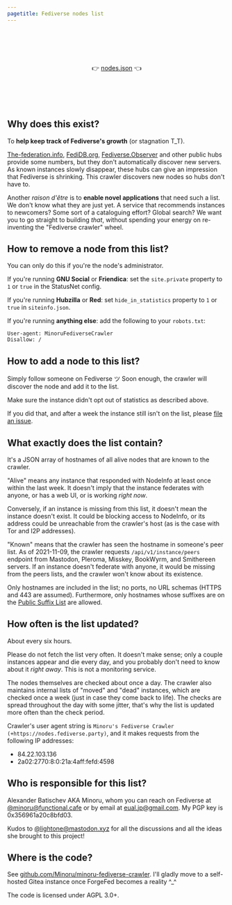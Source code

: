 ```yaml
---
pagetitle: Fediverse nodes list
---
```


<h1>&nbsp;<!-- spacer --></h1>

<p style="text-align: center;">
👉 <a href="./nodes.json">nodes.json</a> 👈
</p>

<h1>&nbsp;<!-- spacer --></h1>

## Why does this exist?

To **help keep track of Fediverse's growth** (or stagnation T_T).

[The-federation.info][the-federation], [FediDB.org][fedidb],
[Fediverse.Observer][fediverse.observer] and other public hubs provide some
numbers, but they don't automatically discover new servers. As known instances
slowly disappear, these hubs can give an impression that Fediverse is shrinking.
This crawler discovers new nodes so hubs don't have to.

[the-federation]: https://the-federation.info "the federation — a statistics hub"
[fedidb]: https://fedidb.org "FediDB — Developer Tools for ActivityPub"
[fediverse.observer]: https://fediverse.observer "Fediverse Observer"

Another *raison d'être* is to **enable novel applications** that need such
a list. We don't know what they are just yet. A service that recommends
instances to newcomers? Some sort of a cataloguing effort? Global search? We
want you to go straight to building *that*, without spending your energy on
re-inventing the "Fediverse crawler" wheel.

## How to remove a node from this list?

You can only do this if you're the node's administrator.

If you're running **GNU Social** or **Friendica**: set the `site.private`
property to `1` or `true` in the StatusNet config.

If you're running **Hubzilla** or **Red**: set `hide_in_statistics` property to
`1` or `true` in `siteinfo.json`.

If you're running **anything else**: add the following to your `robots.txt`:

```
User-agent: MinoruFediverseCrawler
Disallow: /
```

## How to add a node to this list?

Simply follow someone on Fediverse ツ Soon enough, the crawler will discover the
node and add it to the list.

Make sure the instance didn't opt out of statistics as described above.

If you did that, and after a week the instance still isn't on the list, please
<a href="https://github.com/Minoru/minoru-fediverse-crawler/issues/new">file an
issue</a>.

## What exactly does the list contain?

It's a JSON array of hostnames of all alive nodes that are known to the crawler.

"Alive" means any instance that responded with NodeInfo at least once within the
last week. It doesn't imply that the instance federates with anyone, or has a web
UI, or is working *right now*.

Conversely, if an instance is missing from this list, it doesn't mean the
instance doesn't exist. It could be blocking access to NodeInfo, or its address
could be unreachable from the crawler's host (as is the case with Tor and I2P
addresses).

"Known" means that the crawler has seen the hostname in someone's peer list. As
of 2021-11-09, the crawler requests `/api/v1/instance/peers` endpoint from
Mastodon, Pleroma, Misskey, BookWyrm, and Smithereen servers. If an instance
doesn't federate with anyone, it would be missing from the peers lists, and the
crawler won't know about its existence.

Only hostnames are included in the list; no ports, no URL schemas (HTTPS and 443
are assumed). Furthermore, only hostnames whose suffixes are on the [Public
Suffix List][publicsuffix] are allowed.

[publicsuffix]: https://publicsuffix.org/ "Public Suffix List"

## How often is the list updated?

About every six hours.

Please do not fetch the list very often. It doesn't make sense; only a couple
instances appear and die every day, and you probably don't need to know about it
*right away*. This is not a monitoring service.

The nodes themselves are checked about once a day. The crawler also maintains
internal lists of "moved" and "dead" instances, which are checked once a week
(just in case they come back to life). The checks are spread throughout the day
with some jitter, that's why the list is updated more often than the check
period.

Crawler's user agent string is `Minoru's Fediverse Crawler
(+https://nodes.fediverse.party)`, and it makes requests from the following IP
addresses:

* 84.22.103.136
* 2a02:2770:8:0:21a:4aff:fefd:4598

## Who is responsible for this list?

Alexander Batischev AKA Minoru, whom you can reach on Fediverse at
[\@minoru@functional.cafe][minoru] or by email at <a
href="mailto:eual.jp@gmail.com">eual.jp@gmail.com</a>. My PGP key is
0x356961a20c8bfd03.

Kudos to [\@lightone@mastodon.xyz][lightone] for all the discussions and all the
ideas she brought to this project!

[minoru]: https://functional.cafe/@minoru "Minoru (@minoru@functional.cafe)"
[lightone]: https://mastodon.xyz/@lightone "lostinlight (@lightone@mastodon.xyz)"

## Where is the code?

See
[github.com/Minoru/minoru-fediverse-crawler](https://github.com/Minoru/minoru-fediverse-crawler).
I'll gladly move to a self-hosted Gitea instance once ForgeFed becomes a reality ^_^

The code is licensed under AGPL 3.0+.
